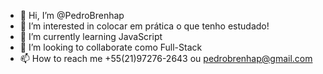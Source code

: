 - 👋 Hi, I’m @PedroBrenhap
- 👀 I’m interested in colocar em prática o que tenho  estudado!
- 🌱 I’m currently learning JavaScript
- 💞️ I’m looking to collaborate como Full-Stack
- 📫 How to reach me  +55(21)97276-2643 ou pedrobrenhap@gmail.com

<!---
PedroBrenhap/PedroBrenhap is a ✨ special ✨ repository because its `README.md` (this file) appears on your GitHub profile.
You can click the Preview link to take a look at your changes.
--->
